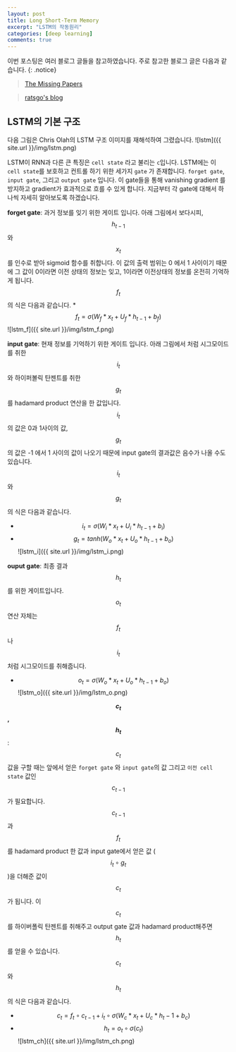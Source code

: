 ```yaml
---
layout: post
title: Long Short-Term Memory
excerpt: "LSTM의 작동원리"
categories: [deep learning]
comments: true
---
```


이번 포스팅은 여러 블로그 글들을 참고하였습니다. 주로 참고한 블로그 글은 다음과 같습니다.
{: .notice}

 > [The Missing Papers](http://docs.likejazz.com/lstm/)
 
 > [ratsgo's blog](https://ratsgo.github.io/natural%20language%20processing/2017/03/09/rnnlstm/)
 
 
## LSTM의 기본 구조
다음 그림은 Chris Olah의 LSTM 구조 이미지를 재해석하여 그렸습니다. 
![lstm]({{ site.url }}/img/lstm.png)

LSTM이 RNN과 다른 큰 특징은 `cell state` 라고 불리는 `c`입니다. LSTM에는 이 `cell state`를 보호하고 컨트롤 하기 위한 세가지 `gate` 가 존재합니다. `forget gate`, `input gate`, 그리고 `output gate` 입니다. 이 gate들을 통해 vanishing gradient 를 방지하고 gradient가 효과적으로 흐를 수 있게 합니다. 지금부터 각 gate에 대해서 하나씩 자세히 알아보도록 하겠습니다.

**forget gate**: 과거 정보를 잊기 위한 게이트 입니다. 아래 그림에서 보다시피, $$h_{t-1}$$와 $$x_t$$ 를 인수로 받아 sigmoid 함수를 취합니다. 이 값의 출력 범위는 0 에서 1 사이이기 때문에 그 값이 0이라면 이전 상태의 정보는 잊고, 1이라면 이전상태의 정보를 온전히 기억하게 됩니다. $$f_t$$ 의 식은 다음과 같습니다. 
*$$f_{t} = \sigma (W_{f}*x_{t} +U_{f}*{h_{t-1}} + b_{f} )$$
![lstm_f]({{ site.url }}/img/lstm_f.png)

**input gate**: 현재 정보를 기억하기 위한 게이트 입니다. 아래 그림에서 처럼 시그모이드를 취한 $$i_t$$와 하이퍼볼릭 탄젠트를 취한 $$g_t$$를 hadamard product 연산을 한 값입니다. $$i_t$$ 의 값은 0과 1사이의 값, $$g_t$$의 값은 -1 에서 1 사이의 값이 나오기 때문에 input gate의 결과값은 음수가 나올 수도 있습니다. $$i_t$$ 와 $$g_t$$ 의 식은 다음과 같습니다.
* $$i_{t} = \sigma (W_{i}*x_{t} +U_{i}*{h_{t-1}} + b_{i} )  $$
* $$g_{t} = tanh (W_{o}*x_{t} +U_{o}*{h_{t-1}} + b_{o} )  $$
![lstm_i]({{ site.url }}/img/lstm_i.png)

**ouput gate**: 최종 결과 $$h_t$$ 를 위한 게이트입니다. $$o_t$$ 연산 자체는 $$f_t$$나 $$i_t$$ 처럼 시그모이드를 취해줍니다.
* $$o_{t} = \sigma (W_{o}*x_{t} +U_{o}*{h_{t-1}} + b_{o} )  $$
![lstm_o]({{ site.url }}/img/lstm_o.png)

**$$c_t$$, $$h_t$$** : $$c_t$$값을 구할 때는 앞에서 얻은 `forget gate` 와 `input gate`의 값 그리고 `이전 cell state` 값인 $$c_{t-1}$$가 필요합니다. $$c_{t-1}$$과 $$f_t$$ 를 hadamard product 한 값과 input gate에서 얻은 값 ($$i_t \circ g_t$$)을 더해준 값이 $$c_t$$가 됩니다. 이 $$c_t$$를 하이버폴릭 탄젠트를 취해주고 output gate 값과 hadamard product해주면 $$h_t$$를 얻을 수 있습니다. $$c_t$$와 $$h_t$$의 식은 다음과 같습니다. 
* $$c_t = f_t \circ c_{t-1} + i_t \circ \sigma (W_c* x_t + U_c * h_t-1 + b_c ) $$
* $$h_t = o_t \circ \sigma (c_t) $$
![lstm_ch]({{ site.url }}/img/lstm_ch.png)
